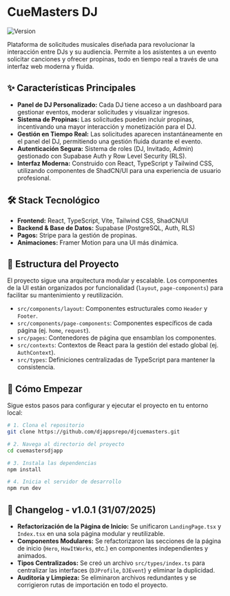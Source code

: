 # CueMasters DJ

![Version](https://img.shields.io/badge/version-1.0.1-blue.svg)

Plataforma de solicitudes musicales diseñada para revolucionar la interacción entre DJs y su audiencia. Permite a los asistentes a un evento solicitar canciones y ofrecer propinas, todo en tiempo real a través de una interfaz web moderna y fluida.

## ✨ Características Principales

- **Panel de DJ Personalizado:** Cada DJ tiene acceso a un dashboard para gestionar eventos, moderar solicitudes y visualizar ingresos.
- **Sistema de Propinas:** Las solicitudes pueden incluir propinas, incentivando una mayor interacción y monetización para el DJ.
- **Gestión en Tiempo Real:** Las solicitudes aparecen instantáneamente en el panel del DJ, permitiendo una gestión fluida durante el evento.
- **Autenticación Segura:** Sistema de roles (DJ, Invitado, Admin) gestionado con Supabase Auth y Row Level Security (RLS).
- **Interfaz Moderna:** Construido con React, TypeScript y Tailwind CSS, utilizando componentes de ShadCN/UI para una experiencia de usuario profesional.

## 🛠️ Stack Tecnológico

- **Frontend:** React, TypeScript, Vite, Tailwind CSS, ShadCN/UI
- **Backend & Base de Datos:** Supabase (PostgreSQL, Auth, RLS)
- **Pagos:** Stripe para la gestión de propinas.
- **Animaciones:** Framer Motion para una UI más dinámica.

## 📂 Estructura del Proyecto

El proyecto sigue una arquitectura modular y escalable. Los componentes de la UI están organizados por funcionalidad (`layout`, `page-components`) para facilitar su mantenimiento y reutilización.

- `src/components/layout`: Componentes estructurales como `Header` y `Footer`.
- `src/components/page-components`: Componentes específicos de cada página (ej. `home`, `request`).
- `src/pages`: Contenedores de página que ensamblan los componentes.
- `src/contexts`: Contextos de React para la gestión del estado global (ej. `AuthContext`).
- `src/types`: Definiciones centralizadas de TypeScript para mantener la consistencia.

## 🚀 Cómo Empezar

Sigue estos pasos para configurar y ejecutar el proyecto en tu entorno local:

```sh
# 1. Clona el repositorio
git clone https://github.com/djappsrepo/djcuemasters.git

# 2. Navega al directorio del proyecto
cd cuemastersdjapp

# 3. Instala las dependencias
npm install

# 4. Inicia el servidor de desarrollo
npm run dev
```

## 📄 Changelog - v1.0.1 (31/07/2025)

- **Refactorización de la Página de Inicio:** Se unificaron `LandingPage.tsx` y `Index.tsx` en una sola página modular y reutilizable.
- **Componentes Modulares:** Se refactorizaron las secciones de la página de inicio (`Hero`, `HowItWorks`, etc.) en componentes independientes y animados.
- **Tipos Centralizados:** Se creó un archivo `src/types/index.ts` para centralizar las interfaces (`DJProfile`, `DJEvent`) y eliminar la duplicidad.
- **Auditoría y Limpieza:** Se eliminaron archivos redundantes y se corrigieron rutas de importación en todo el proyecto.
